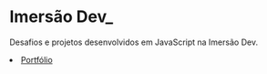 # Imersão Dev_
Desafios e projetos desenvolvidos em JavaScript na Imersão Dev. 


<li><a href="https://javascript-imersao-dev-pogtc0v8z-luannutels.vercel.app/">Portfólio</a></li>
